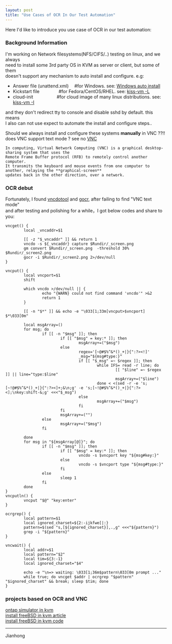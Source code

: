 ```yaml
---
layout: post
title: "Use Cases of OCR In Our Test Automation"
---
```


Here I'd like to introduce you use case of OCR in our test automation:

### Background Information

I'm working on Network filesystems(NFS/CIFS/..) testing on linux, and we always   
need to install some 3rd party OS in KVM as server or client, but some of them   
doesn't support any mechanism to auto install and configure. e.g:   
-  Answer file (unattend.xml) &emsp;#for Windows. see: [Windows auto install](https://github.com/tcler/make-windows-vm)  
-  Kickstart file &emsp;&emsp;&emsp;&emsp;#for Fedora/CentOS/RHEL. see: [kiss-vm -L](https://github.com/tcler/kiss-vm-ns)   
-  cloud-init &emsp;&emsp;&emsp;&emsp;&emsp;#for cloud image of many linux distributions. see: [kiss-vm -I](https://github.com/tcler/kiss-vm-ns)   

and they don't redirect tty to console and disable sshd by default. this means   
I also can not use expect to automate the install and configure steps..

Should we always install and configure these systems **manually** in VNC ??!!   
does VNC support text mode ?  see no [VNC](https://en.wikipedia.org/wiki/Virtual_Network_Computing)   
```
In computing, Virtual Network Computing (VNC) is a graphical desktop-sharing system that uses the 
Remote Frame Buffer protocol (RFB) to remotely control another computer. 
It transmits the keyboard and mouse events from one computer to another, relaying the **graphical-screen** 
updates back in the other direction, over a network.
```


### OCR debut

Fortunately, I found [vncdotool](https://pypi.org/project/vncdotool/) and [gocr](https://linux.die.net/man/1/gocr), after failing to find "VNC text mode"   
and after testing and polishing for a while，I got below codes and share to you:

```
vncget() {
        local _vncaddr=$1

        [[ -z "$_vncaddr" ]] && return 1
        vncdo -s ${_vncaddr} capture $Rundir/_screen.png
        gm convert $Rundir/_screen.png  -threshold 30%  $Rundir/_screen2.png
        gocr -i $Rundir/_screen2.png 2>/dev/null
}

vncput() {
        local vncport=$1
        shift

        which vncdo >/dev/null || {
                echo "{WARN} could not find command 'vncdo'" >&2
                return 1
        }

        [[ -n "$*" ]] && echo -e "\033[1;33m[vncput>$vncport] $*\033[0m"

        local msgArray=()
        for msg; do
                if [[ -n "$msg" ]]; then
                        if [[ "$msg" = key:* ]]; then
                                msgArray+=("$msg")
                        else
                                regex='[~@#$%^&*()_+|}{":?><!]'
                                _msg="${msg#type:}"
                                if [[ "$_msg" =~ $regex ]]; then
                                        while IFS= read -r line; do
                                                [[ "$line" =~ $regex ]] || line="type:$line"
                                                msgArray+=("$line")
                                        done < <(sed -r -e 's;[~!@#$%^&*()_+|}{":?><]+;&\n;g' -e 's;[~!@#$%^&*()_+|}{":?><];\nkey:shift-&;g' <<<"$_msg")
                                else
                                        msgArray+=("$msg")
                                fi
                        fi
                        msgArray+=("")
                else
                        msgArray+=("$msg")
                fi

        done
        for msg in "${msgArray[@]}"; do
                if [[ -n "$msg" ]]; then
                        if [[ "$msg" = key:* ]]; then
                                vncdo -s $vncport key "${msg#key:}"
                        else
                                vncdo -s $vncport type "${msg#type:}"
                        fi
                else
                        sleep 1
                fi
        done
}
vncputln() {
        vncput "$@" "key:enter"
}

ocrgrep() {
        local pattern=$1
        local ignored_charset=${2:-ijkfwe[|:}
        pattern=$(sed "s,[${ignored_charset}],.,g" <<<"${pattern}")
        grep -i "${pattern}"
}

vncwait() {
        local addr=$1
        local pattern="$2"
        local tim=${3:-1}
        local ignored_charset="$4"

        echo -e "\n=> waiting: \033[1;36m$pattern\033[0m prompt ..."
        while true; do vncget $addr | ocrgrep "$pattern" "$ignored_charset" && break; sleep $tim; done
}
```


### projects based on OCR and VNC

[ontap simulator in kvm](https://github.com/tcler/ontap-simulator-in-kvm)   
[install freeBSD in kvm article](https://tcler.github.io/2020/08/24/freeBSD-in-KVM/)   
[install freeBSD in kvm code](https://github.com/tcler/kiss-vm-ns/blob/master/kiss-vm#L1951)   



---
Jianhong
